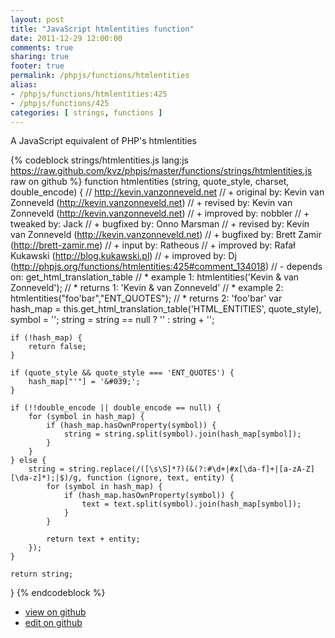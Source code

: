 ```yaml
---
layout: post
title: "JavaScript htmlentities function"
date: 2011-12-29 12:00:00
comments: true
sharing: true
footer: true
permalink: /phpjs/functions/htmlentities
alias:
- /phpjs/functions/htmlentities:425
- /phpjs/functions/425
categories: [ strings, functions ]
---
```

A JavaScript equivalent of PHP's htmlentities
<!-- more -->
{% codeblock strings/htmlentities.js lang:js https://raw.github.com/kvz/phpjs/master/functions/strings/htmlentities.js raw on github %}
function htmlentities (string, quote_style, charset, double_encode) {
    // http://kevin.vanzonneveld.net
    // +   original by: Kevin van Zonneveld (http://kevin.vanzonneveld.net)
    // +    revised by: Kevin van Zonneveld (http://kevin.vanzonneveld.net)
    // +   improved by: nobbler
    // +    tweaked by: Jack
    // +   bugfixed by: Onno Marsman
    // +    revised by: Kevin van Zonneveld (http://kevin.vanzonneveld.net)
    // +    bugfixed by: Brett Zamir (http://brett-zamir.me)
    // +      input by: Ratheous
    // +   improved by: Rafał Kukawski (http://blog.kukawski.pl)
    // +   improved by: Dj (http://phpjs.org/functions/htmlentities:425#comment_134018)
    // -    depends on: get_html_translation_table
    // *     example 1: htmlentities('Kevin & van Zonneveld');
    // *     returns 1: 'Kevin &amp; van Zonneveld'
    // *     example 2: htmlentities("foo'bar","ENT_QUOTES");
    // *     returns 2: 'foo&#039;bar'
    var hash_map = this.get_html_translation_table('HTML_ENTITIES', quote_style),
        symbol = '';
    string = string == null ? '' : string + '';

    if (!hash_map) {
        return false;
    }
    
    if (quote_style && quote_style === 'ENT_QUOTES') {
        hash_map["'"] = '&#039;';
    }
    
    if (!!double_encode || double_encode == null) {
        for (symbol in hash_map) {
            if (hash_map.hasOwnProperty(symbol)) {
                string = string.split(symbol).join(hash_map[symbol]);
            }
        }
    } else {
        string = string.replace(/([\s\S]*?)(&(?:#\d+|#x[\da-f]+|[a-zA-Z][\da-z]*);|$)/g, function (ignore, text, entity) {
            for (symbol in hash_map) {
                if (hash_map.hasOwnProperty(symbol)) {
                    text = text.split(symbol).join(hash_map[symbol]);
                }
            }
            
            return text + entity;
        });
    }

    return string;
}
{% endcodeblock %}
<ul>
 <li><a href="https://github.com/kvz/phpjs/blob/master/functions/strings/htmlentities.js">view on github</a></li>
 <li><a href="https://github.com/kvz/phpjs/edit/master/functions/strings/htmlentities.js">edit on github</a></li>
</ul>
